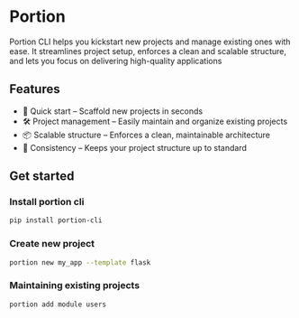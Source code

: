 # Portion

Portion CLI helps you kickstart new projects and manage existing ones with ease. It streamlines project setup, enforces a clean and scalable structure, and lets you focus on delivering high-quality applications

## Features
* 🚀 Quick start – Scaffold new projects in seconds
* 🛠️ Project management – Easily maintain and organize existing projects
* 📦 Scalable structure – Enforces a clean, maintainable architecture
* 🔄 Consistency – Keeps your project structure up to standard


## Get started

### Install portion cli
```bash
pip install portion-cli
```

### Create new project
```bash
portion new my_app --template flask
```

### Maintaining existing projects
```bash
portion add module users
```
